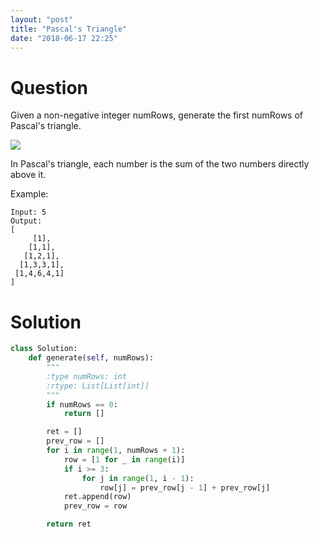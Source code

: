```yaml
---
layout: "post"
title: "Pascal's Triangle"
date: "2018-06-17 22:25"
---
```


# Question
Given a non-negative integer numRows, generate the first numRows of Pascal's triangle.

![](https://upload.wikimedia.org/wikipedia/commons/0/0d/PascalTriangleAnimated2.gif)

In Pascal's triangle, each number is the sum of the two numbers directly above it.

Example:
```
Input: 5
Output:
[
     [1],
    [1,1],
   [1,2,1],
  [1,3,3,1],
 [1,4,6,4,1]
]
```

# Solution
```python
class Solution:
    def generate(self, numRows):
        """
        :type numRows: int
        :rtype: List[List[int]]
        """
        if numRows == 0:
            return []

        ret = []
        prev_row = []
        for i in range(1, numRows + 1):
            row = [1 for _ in range(i)]
            if i >= 3:
                for j in range(1, i - 1):
                    row[j] = prev_row[j - 1] + prev_row[j]
            ret.append(row)
            prev_row = row

        return ret
                    
```
